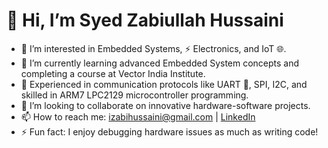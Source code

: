 # 👋 Hi, I’m Syed Zabiullah Hussaini  

- 👀 I’m interested in Embedded Systems, ⚡ Electronics, and IoT 🌐.  
- 🌱 I’m currently learning advanced Embedded System concepts and completing a course at Vector India Institute.  
- 💼 Experienced in communication protocols like UART 🔗, SPI, I2C, and skilled in ARM7 LPC2129 microcontroller programming.  
- 💞️ I’m looking to collaborate on innovative hardware-software projects.  
- 📫 How to reach me: [izabihussaini@gmail.com](mailto:izabihussaini@gmail.com) | [LinkedIn](https://www.linkedin.com/in/syed-zabiullah-hussaini-493793221)  
- ⚡ Fun fact: I enjoy debugging hardware issues as much as writing code!  

<!---
zabihussaini/zabihussaini is a ✨ special ✨ repository because its `README.md` (this file) appears on your GitHub profile.
You can click the Preview link to take a look at your changes.
--->
